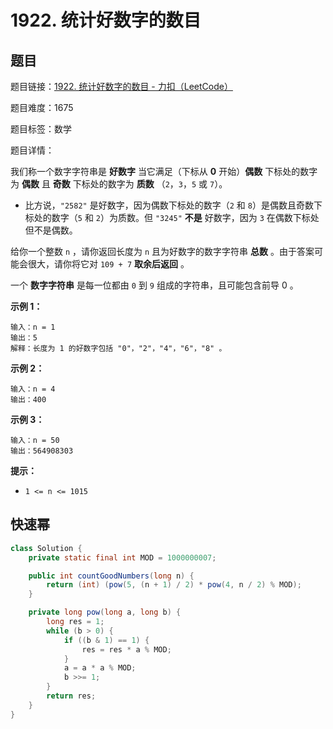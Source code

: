 # 1922. 统计好数字的数目

## 题目

题目链接：[1922. 统计好数字的数目 - 力扣（LeetCode）](https://leetcode.cn/problems/count-good-numbers/description/)

题目难度：1675

题目标签：数学

题目详情：

我们称一个数字字符串是 **好数字** 当它满足（下标从 **0** 开始）**偶数** 下标处的数字为 **偶数** 且 **奇数** 下标处的数字为 **质数** （`2`，`3`，`5` 或 `7`）。

- 比方说，`"2582"` 是好数字，因为偶数下标处的数字（`2` 和 `8`）是偶数且奇数下标处的数字（`5` 和 `2`）为质数。但 `"3245"` **不是** 好数字，因为 `3` 在偶数下标处但不是偶数。

给你一个整数 `n` ，请你返回长度为 `n` 且为好数字的数字字符串 **总数** 。由于答案可能会很大，请你将它对 `109 + 7` **取余后返回** 。

一个 **数字字符串** 是每一位都由 `0` 到 `9` 组成的字符串，且可能包含前导 0 。

**示例 1：**

```
输入：n = 1
输出：5
解释：长度为 1 的好数字包括 "0"，"2"，"4"，"6"，"8" 。
```

**示例 2：**

```
输入：n = 4
输出：400
```

**示例 3：**

```
输入：n = 50
输出：564908303
```

**提示：**

- `1 <= n <= 1015`



## 快速幂

``` java
class Solution {
    private static final int MOD = 1000000007;

    public int countGoodNumbers(long n) {
        return (int) (pow(5, (n + 1) / 2) * pow(4, n / 2) % MOD);
    }

    private long pow(long a, long b) {
        long res = 1;
        while (b > 0) {
            if ((b & 1) == 1) {
                res = res * a % MOD;
            }
            a = a * a % MOD;
            b >>= 1;
        }
        return res;
    }
}
```